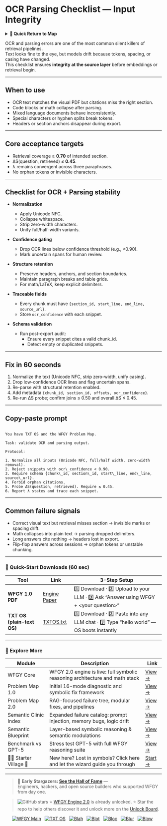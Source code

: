 # OCR Parsing Checklist — Input Integrity

<details>
  <summary><strong>🧭 Quick Return to Map</strong></summary>

<br>

  > You are in a sub-page of **MemoryLongContext**.  
  > To reorient, go back here:  
  >
  > - [**MemoryLongContext** — extended context windows and memory retention](./README.md)  
  > - [**WFGY Global Fix Map** — main Emergency Room, 300+ structured fixes](../README.md)  
  > - [**WFGY Problem Map 1.0** — 16 reproducible failure modes](../../README.md)  
  >
  > Think of this page as a desk within a ward.  
  > If you need the full triage and all prescriptions, return to the Emergency Room lobby.
</details>


OCR and parsing errors are one of the most common silent killers of retrieval pipelines.  
Text looks fine to the eye, but models drift because tokens, spacing, or casing have changed.  
This checklist ensures **integrity at the source layer** before embeddings or retrieval begin.

---

## When to use
- OCR text matches the visual PDF but citations miss the right section.  
- Code blocks or math collapse after parsing.  
- Mixed language documents behave inconsistently.  
- Special characters or hyphen splits break tokens.  
- Headers or section anchors disappear during export.  

---

## Core acceptance targets
- Retrieval coverage ≥ **0.70** of intended section.  
- ΔS(question, retrieved) ≤ **0.45**.  
- λ remains convergent across three paraphrases.  
- No orphan tokens or invisible characters.  

---

## Checklist for OCR + Parsing stability

- **Normalization**  
  - Apply Unicode NFC.  
  - Collapse whitespace.  
  - Strip zero-width characters.  
  - Unify full/half-width variants.  

- **Confidence gating**  
  - Drop OCR lines below confidence threshold (e.g., <0.90).  
  - Mark uncertain spans for human review.  

- **Structure retention**  
  - Preserve headers, anchors, and section boundaries.  
  - Maintain paragraph breaks and table grids.  
  - For math/LaTeX, keep explicit delimiters.  

- **Traceable fields**  
  - Every chunk must have `{section_id, start_line, end_line, source_url}`.  
  - Store `ocr_confidence` with each snippet.  

- **Schema validation**  
  - Run post-export audit:  
    - Ensure every snippet cites a valid chunk_id.  
    - Detect empty or duplicated snippets.  

---

## Fix in 60 seconds
1. Normalize the text (Unicode NFC, strip zero-width, unify casing).  
2. Drop low-confidence OCR lines and flag uncertain spans.  
3. Re-parse with structural retention enabled.  
4. Add metadata `{chunk_id, section_id, offsets, ocr_confidence}`.  
5. Re-run ΔS probe; confirm joins ≤ 0.50 and overall ΔS ≤ 0.45.  

---

## Copy-paste prompt

```

You have TXT OS and the WFGY Problem Map.

Task: validate OCR and parsing output.

Protocol:

1. Normalize all inputs (Unicode NFC, full/half width, zero-width removal).
2. Reject snippets with ocr\_confidence < 0.90.
3. Require schema {chunk\_id, section\_id, start\_line, end\_line, source\_url}.
4. Forbid orphan citations.
5. Probe ΔS(question, retrieved). Require ≤ 0.45.
6. Report λ states and trace each snippet.

```

---

## Common failure signals
- Correct visual text but retrieval misses section → invisible marks or spacing drift.  
- Math collapses into plain text → parsing dropped delimiters.  
- Long answers cite nothing → headers lost in export.  
- Flip-flop answers across sessions → orphan tokens or unstable chunking.  

---

### 🔗 Quick-Start Downloads (60 sec)

| Tool | Link | 3-Step Setup |
|------|------|--------------|
| **WFGY 1.0 PDF** | [Engine Paper](https://github.com/onestardao/WFGY/blob/main/I_am_not_lizardman/WFGY_All_Principles_Return_to_One_v1.0_PSBigBig_Public.pdf) | 1️⃣ Download · 2️⃣ Upload to your LLM · 3️⃣ Ask “Answer using WFGY + \<your question>” |
| **TXT OS (plain-text OS)** | [TXTOS.txt](https://github.com/onestardao/WFGY/blob/main/OS/TXTOS.txt) | 1️⃣ Download · 2️⃣ Paste into any LLM chat · 3️⃣ Type “hello world” — OS boots instantly |

---

### 🧭 Explore More

| Module                | Description                                              | Link     |
|-----------------------|----------------------------------------------------------|----------|
| WFGY Core             | WFGY 2.0 engine is live: full symbolic reasoning architecture and math stack | [View →](https://github.com/onestardao/WFGY/tree/main/core/README.md) |
| Problem Map 1.0       | Initial 16-mode diagnostic and symbolic fix framework    | [View →](https://github.com/onestardao/WFGY/tree/main/ProblemMap/README.md) |
| Problem Map 2.0       | RAG-focused failure tree, modular fixes, and pipelines   | [View →](https://github.com/onestardao/WFGY/blob/main/ProblemMap/rag-architecture-and-recovery.md) |
| Semantic Clinic Index | Expanded failure catalog: prompt injection, memory bugs, logic drift | [View →](https://github.com/onestardao/WFGY/blob/main/ProblemMap/SemanticClinicIndex.md) |
| Semantic Blueprint    | Layer-based symbolic reasoning & semantic modulations   | [View →](https://github.com/onestardao/WFGY/tree/main/SemanticBlueprint/README.md) |
| Benchmark vs GPT-5    | Stress test GPT-5 with full WFGY reasoning suite         | [View →](https://github.com/onestardao/WFGY/tree/main/benchmarks/benchmark-vs-gpt5/README.md) |
| 🧙‍♂️ Starter Village 🏡 | New here? Lost in symbols? Click here and let the wizard guide you through | [Start →](https://github.com/onestardao/WFGY/blob/main/StarterVillage/README.md) |

---

> 👑 **Early Stargazers: [See the Hall of Fame](https://github.com/onestardao/WFGY/tree/main/stargazers)** —  
> Engineers, hackers, and open source builders who supported WFGY from day one.

> <img src="https://img.shields.io/github/stars/onestardao/WFGY?style=social" alt="GitHub stars"> ⭐ [WFGY Engine 2.0](https://github.com/onestardao/WFGY/blob/main/core/README.md) is already unlocked. ⭐ Star the repo to help others discover it and unlock more on the [Unlock Board](https://github.com/onestardao/WFGY/blob/main/STAR_UNLOCKS.md).

<div align="center">

[![WFGY Main](https://img.shields.io/badge/WFGY-Main-red?style=flat-square)](https://github.com/onestardao/WFGY)
&nbsp;
[![TXT OS](https://img.shields.io/badge/TXT%20OS-Reasoning%20OS-orange?style=flat-square)](https://github.com/onestardao/WFGY/tree/main/OS)
&nbsp;
[![Blah](https://img.shields.io/badge/Blah-Semantic%20Embed-yellow?style=flat-square)](https://github.com/onestardao/WFGY/tree/main/OS/BlahBlahBlah)
&nbsp;
[![Blot](https://img.shields.io/badge/Blot-Persona%20Core-green?style=flat-square)](https://github.com/onestardao/WFGY/tree/main/OS/BlotBlotBlot)
&nbsp;
[![Bloc](https://img.shields.io/badge/Bloc-Reasoning%20Compiler-blue?style=flat-square)](https://github.com/onestardao/WFGY/tree/main/OS/BlocBlocBloc)
&nbsp;
[![Blur](https://img.shields.io/badge/Blur-Text2Image%20Engine-navy?style=flat-square)](https://github.com/onestardao/WFGY/tree/main/OS/BlurBlurBlur)
&nbsp;
[![Blow](https://img.shields.io/badge/Blow-Game%20Logic-purple?style=flat-square)](https://github.com/onestardao/WFGY/tree/main/OS/BlowBlowBlow)
&nbsp;
</div>
